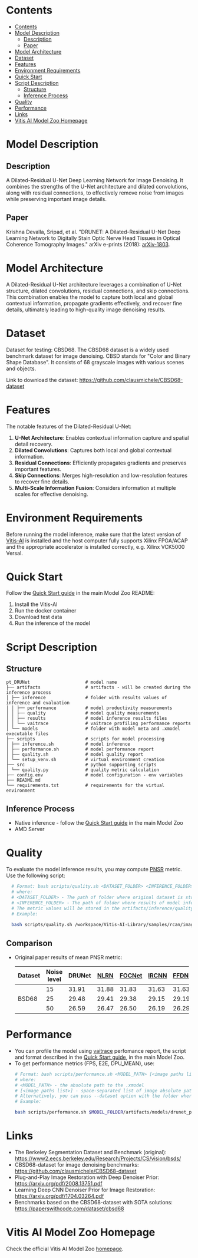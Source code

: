 ﻿# Contents

- [Contents](#contents)
- [Model Description](#model-description)
  - [Description](#description)
  - [Paper](#paper)
- [Model Architecture](#model-architecture)
- [Dataset](#dataset)
- [Features](#features)
- [Environment Requirements](#environment-requirements)
- [Quick Start](#quick-start)
- [Script Description](#script-description)
  - [Structure](#structure)
  - [Inference Process](#inference-process)
- [Quality](#quality)
- [Performance](#performance)
- [Links](#links)
- [Vitis AI Model Zoo Homepage](#vitis-ai-model-zoo-homepage)

# Model Description

## Description

A Dilated-Residual U-Net Deep Learning Network for Image Denoising. It combines the strengths of the U-Net architecture
and dilated convolutions, along with residual connections, to effectively remove noise from images
while preserving important image details.

## Paper

Krishna Devalla, Sripad, et al. "DRUNET: A Dilated-Residual U-Net Deep Learning Network to Digitally Stain Optic
Nerve Head Tissues in Optical Coherence Tomography Images." arXiv e-prints (2018):
[arXiv-1803](https://arxiv.org/abs/1803.00232).

# Model Architecture

A Dilated-Residual U-Net architecture leverages a combination of U-Net structure, dilated convolutions,
residual connections, and skip connections. This combination enables the model to capture both local and global
contextual information, propagate gradients effectively, and recover fine details, ultimately leading
to high-quality image denoising results.

# Dataset

Dataset for testing: CBSD68. The CBSD68  dataset is a widely used benchmark dataset for image denoising. CBSD stands for "Color and Binary Shape Database".
It consists of 68 grayscale images with various scenes and objects.

Link to download the  dataset: https://github.com/clausmichele/CBSD68-dataset

# Features

The notable features of the Dilated-Residual U-Net:

1. **U-Net Architecture**: Enables contextual information capture and spatial detail recovery.
2. **Dilated Convolutions**: Captures both local and global contextual information.
3. **Residual Connections**: Efficiently propagates gradients and preserves important features.
4. **Skip Connections**: Merges high-resolution and low-resolution features to recover fine details.
5. **Multi-Scale Information Fusion**: Considers information at multiple scales for effective denoising.

# Environment Requirements

Before running the model inference, make sure that the latest version of
[Vitis-AI](https://xilinx.github.io/Vitis-AI/docs/install/install.html) is installed and the host computer fully supports
Xilinx FPGA/ACAP and the appropriate accelerator is installed correctly, e.g. Xilinx VCK5000 Versal.

# Quick Start

Follow the [Quick Start guide](../../../README.md#quick-start) in the main Model Zoo README:

1. Install the Vitis-AI
2. Run the docker container
3. Download test data
4. Run the inference of the model

# Script Description

## Structure

```text
pt_DRUNet                     # model name 
├── artifacts                 # artifacts - will be created during the inference process
│ ├── inference               # folder with results values of inference and evaluation
│ │ ├── performance           # model productivity measurements
│ │ ├── quality               # model quality measurements
│ │ ├── results               # model inference results files
│ │ └── vaitrace              # vaitrace profiling performance reports
│ └── models                  # folder with model meta and .xmodel executable files
├── scripts                   # scripts for model processing 
│ ├── inference.sh            # model inference
│ ├── performance.sh          # model performance report
│ ├── quality.sh              # model quality report
│ └── setup_venv.sh           # virtual environment creation
├── src                       # python supporting scripts
│ └── quality.py              # quality metric calculation
├── config.env                # model configuration - env variables
├── README.md
└── requirements.txt          # requirements for the virtual environment
```

## Inference Process

- Native inference - follow the [Quick Start guide](../../../README.md#quick-start) in the main Model Zoo
- AMD Server

# Quality

To evaluate the model inference results, you may compute [PNSR](https://en.wikipedia.org/wiki/Peak_signal-to-noise_ratio) metric.
Use the following script:

```bash
  # Format: bash scripts/quality.sh <DATASET_FOLDER> <INFERENCE_FOLDER>
  # where:
  # <DATASET_FOLDER> - The path of folder where original dataset is stored.
  # <INFERENCE_FOLDER> - The path of folder where results of model inference is stored.
  # The metric values will be stored in the artifacts/inference/quality/psnr.txt file
  # Example:
  
  bash scripts/quality.sh /workspace/Vitis-AI-Library/samples/rcan/images/ $MODEL_FOLDER/artifacts/inference/results/
```

## Comparison

- Original paper results of mean PNSR metric:
  <table style="undefined;table-layout: fixed; width: 472px">
    <colgroup>
    <col style="width: 59.444444px">
    <col style="width: 46.444444px">
    <col style="width: 77.444444px">
    <col style="width: 49.444444px">
    <col style="width: 62.444444px">
    <col style="width: 55.444444px">
    <col style="width: 60.444444px">
    <col style="width: 60.444444px">
    </colgroup>
    <thead>
      <tr>
        <th>Dataset</th>
        <th>Noise<br>level</th>
        <th>DRUNet</th>
        <th><a href="https://github.com/Ding-Liu/NLRN" target="_blank" rel="noopener noreferrer">NLRN</a></th>
        <th><a href="https://github.com/hsijiaxidian/FOCNet" target="_blank" rel="noopener noreferrer">FOCNet</a></th>
        <th><a href="https://github.com/cszn/IRCNN" target="_blank" rel="noopener noreferrer">IRCNN</a></th>
        <th><a href="https://github.com/cszn/FFDNet" target="_blank" rel="noopener noreferrer">FFDNet</a></th>
        <th><a href="https://github.com/cszn/DnCNN" target="_blank" rel="noopener noreferrer">DnCNN</a></th>
      </tr>
    </thead>
    <tbody>
      <tr>
        <td rowspan="3">BSD68</td>
        <td>15</td>
        <td>31.91</td>
        <td>31.88</td>
        <td>31.83</td>
        <td>31.63</td>
        <td>31.63</td>
        <td>31.73</td>
      </tr>
      <tr>
        <td>25</td>
        <td>29.48</td>
        <td>29.41</td>
        <td>29.38</td>
        <td>29.15</td>
        <td>29.19</td>
        <td>29.23</td>
      </tr>
      <tr>
        <td>50</td>
        <td>26.59</td>
        <td>26.47</td>
        <td>26.50</td>
        <td>26.19</td>
        <td>26.29</td>
        <td>26.23</td>
      </tr>
    </tbody>
    </table>

# Performance

- You can profile the model using [vaitrace](https://docs.xilinx.com/r/en-US/ug1414-vitis-ai/Starting-a-Simple-Trace-with-vaitrace) perfomance report,
  the script and format described in the [Quick Start guide](../../../README.md#vaitrace), in the main Model Zoo.
- To get performance metrics (FPS, E2E, DPU_MEAN), use:
  ```bash
  # Format: bash scripts/performance.sh <MODEL_PATH> [<image paths list>]
  # where:
  # <MODEL_PATH> - the absolute path to the .xmodel
  # [<image paths list>] - space-separated list of image absolute paths
  # Alternatively, you can pass --dataset option with the folder where images are stored.
  # Example:

  bash scripts/performance.sh $MODEL_FOLDER/artifacts/models/drunet_pt/drunet_pt.xmodel --dataset /workspace/Vitis-AI-Library/samples/rcan/images/
  ```


# Links

- The Berkeley Segmentation Dataset and Benchmark (original): https://www2.eecs.berkeley.edu/Research/Projects/CS/vision/bsds/
- CBSD68-dataset for image denoising benchmarks: https://github.com/clausmichele/CBSD68-dataset
- Plug-and-Play Image Restoration with Deep Denoiser Prior: https://arxiv.org/pdf/2008.13751.pdf
- Learning Deep CNN Denoiser Prior for Image Restoration: https://arxiv.org/pdf/1704.03264.pdf
- Benchmarks based on the CBSD68-dataset with SOTA solutions: https://paperswithcode.com/dataset/cbsd68

# Vitis AI Model Zoo Homepage

Check the official Vitis AI Model Zoo [homepage](https://github.com/Xilinx/Vitis-AI/tree/master/model_zoo).
